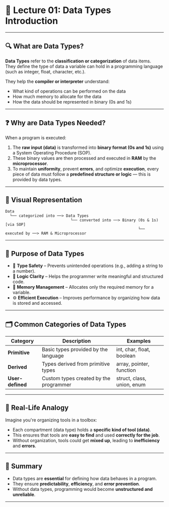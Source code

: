 
# 📘 Lecture 01: Data Types Introduction

---

## 🔍 What are Data Types?

**Data Types** refer to the **classification or categorization** of data items.  
They define the type of data a variable can hold in a programming language (such as integer, float, character, etc.).

They help the **compiler or interpreter** understand:
- What kind of operations can be performed on the data
- How much memory to allocate for the data
- How the data should be represented in binary (0s and 1s)

---

## ❓ Why are Data Types Needed?

When a program is executed:

1. The **raw input (data)** is transformed into **binary format (0s and 1s)** using a System Operating Procedure (SOP).
2. These binary values are then processed and executed in **RAM** by the **microprocessor**.
3. To maintain **uniformity**, prevent **errors**, and optimize **execution**, every piece of data must follow a **predefined structure or logic** — this is provided by data types.

---

## 🧠 Visual Representation

```text
Data 
  └── categorized into ──> Data Types
                             └── converted into ──> Binary (0s & 1s) [via SOP]
                                                           └── executed by ──> RAM & Microprocessor
```


---

## 🎯 Purpose of Data Types

- 🔐 **Type Safety** – Prevents unintended operations (e.g., adding a string to a number).
- 🧠 **Logic Clarity** – Helps the programmer write meaningful and structured code.
- 💾 **Memory Management** – Allocates only the required memory for a variable.
- ⚙️ **Efficient Execution** – Improves performance by organizing how data is stored and accessed.

---

## 🗂️ Common Categories of Data Types

| Category         | Description                              | Examples                     |
|------------------|------------------------------------------|------------------------------|
| **Primitive**     | Basic types provided by the language     | int, char, float, boolean     |
| **Derived**       | Types derived from primitive types       | array, pointer, function      |
| **User-defined**  | Custom types created by the programmer   | struct, class, union, enum    |

---

## 🧾 Real-Life Analogy

Imagine you're organizing tools in a toolbox:

- Each compartment (data type) holds a **specific kind of tool (data)**.
- This ensures that tools are **easy to find** and used **correctly for the job**.
- Without organization, tools could get **mixed up**, leading to **inefficiency** and **errors**.

---

## 🔄 Summary

- Data types are **essential** for defining how data behaves in a program.
- They ensure **predictability**, **efficiency**, and **error prevention**.
- Without data types, programming would become **unstructured and unreliable**.

---
